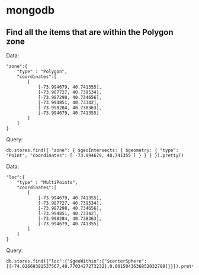 # mongodb

## Find all the items that are within the Polygon zone

Data:  

    "zone":{
        "type" : "Polygon",
        "coordinates":[
            [
                [-73.994679, 40.741355],
                [-73.987727, 40.739534],
                [-73.987298, 40.734656],
                [-73.994851, 40.73342],
                [-73.998284, 40.738363],
                [-73.994679, 40.741355]
            ]
        ]
    }

Query: 

    db.stores.find({ "zone": { $geoIntersects: { $geometry: { "type": "Point", "coordinates": [ -73.994679, 40.741355 ] } } } }).pretty()


Data:  

    "loc":{
        "type" : "MultiPoints",
        "coordinates":[
            [
                [-73.994679, 40.741355],
                [-73.987727, 40.739534],
                [-73.987298, 40.734656],
                [-73.994851, 40.73342],
                [-73.998284, 40.738363],
                [-73.994679, 40.741355]
            ]
        ]
    }

Query: 

    db.stores.find({"loc":{"$geoWithin":{"$centerSphere":[[-74.02669381537567,40.7703427273232],0.0015043636852032788]}}}).pretty()

